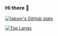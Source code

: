 ### Hi there 👋
[![taksnr's GitHub stats](https://github-readme-stats.vercel.app/api?username=taksnr&theme=vue-dark&show_icons=true)](https://github.com/taksnr/github-readme-stats)

[![Top Langs](https://github-readme-stats.vercel.app/api/top-langs/?username=taksnr&theme=vue-dark&show_icons=true&layout=compact)](https://github.com/taksnr/github-readme-stats)

<!--
**taksnr/taksnr** is a ✨ _special_ ✨ repository because its `README.md` (this file) appears on your GitHub profile.

Here are some ideas to get you started:

- 🔭 I’m currently working on ...
- 🌱 I’m currently learning ...
- 👯 I’m looking to collaborate on ...
- 🤔 I’m looking for help with ...
- 💬 Ask me about ...
- 📫 How to reach me: ...
- 😄 Pronouns: ...
- ⚡ Fun fact: ...
-->
